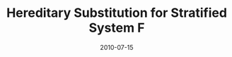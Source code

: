 ---
type: proceedings
authors:
  - Harley Eades III
  - Aaron Stump
title: "Hereditary Substitution for Stratified System F"
note: "Workshop on Proof-Search in Type Theories (PSTT)"
date: 2010-07-15
resource:
  type: pdf
  pdf-url: includes/pubs/PSTT10.pdf
---